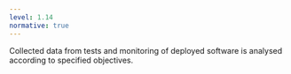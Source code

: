 ```yaml
---
level: 1.14
normative: true
---
```


Collected data from tests and monitoring of deployed software is analysed according to specified objectives.
